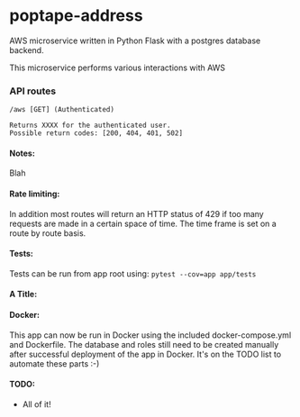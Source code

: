 # poptape-address
AWS microservice written in Python Flask with a postgres database backend.

This microservice performs various interactions with AWS

### API routes

```
/aws [GET] (Authenticated)

Returns XXXX for the authenticated user. 
Possible return codes: [200, 404, 401, 502]

```

#### Notes:
Blah

#### Rate limiting:
In addition most routes will return an HTTP status of 429 if too many requests are made in a certain space of time. The time frame is set on a route by route basis.

#### Tests:
Tests can be run from app root using: `pytest --cov=app app/tests`

#### A Title:

#### Docker:
This app can now be run in Docker using the included docker-compose.yml and Dockerfile. The database and roles still need to be created manually after successful deployment of the app in Docker. It's on the TODO list to automate these parts :-)

#### TODO:
* All of it!
